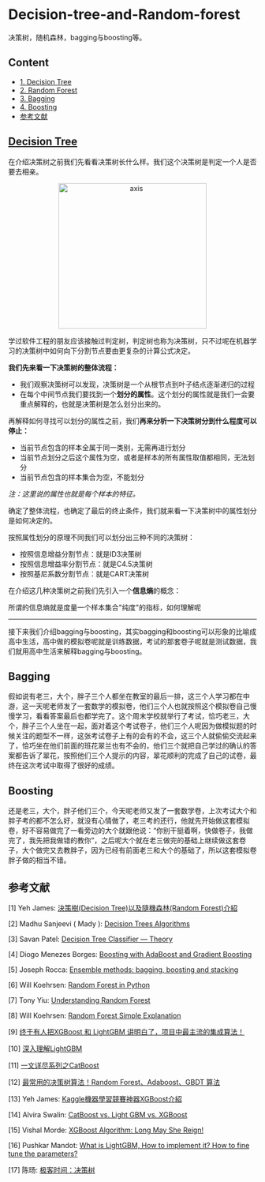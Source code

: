 # Decision-tree-and-Random-forest
决策树，随机森林，bagging与boosting等。

## Content

- <a href = "#decision-tree">1. Decision Tree</a>
- <a href = "#random-forest">2. Random Forest</a>
- <a href = "#bagging">3. Bagging</a>
- <a href = "#Boosting">4. Boosting</a>
- <a href = "#参考文献">参考文献</a>



## [Decision Tree](#content)

在介绍决策树之前我们先看看决策树长什么样。我们这个决策树是判定一个人是否要去相亲。

<div align = "center"><image src="https://github.com/Knowledge-Precipitation-Tribe/Decision-tree-and-Random-forest/blob/master/images/decisionTree.png" width = "300" height = "295" alt="axis" align=center /></div>

学过软件工程的朋友应该接触过判定树，判定树也称为决策树，只不过呢在机器学习的决策树中如何向下分割节点要由更复杂的计算公式决定。

**我们先来看一下决策树的整体流程：**

- 我们观察决策树可以发现，决策树是一个从根节点到叶子结点逐渐递归的过程
- 在每个中间节点我们要找到一个**划分的属性**。这个划分的属性就是我们一会要重点解释的，也就是决策树是怎么划分出来的。

再解释如何寻找可以划分的属性之前，我们**再来分析一下决策树分到什么程度可以停止：**

- 当前节点包含的样本全属于同一类别，无需再进行划分
- 当前节点划分之后这个属性为空，或者是样本的所有属性取值都相同，无法划分
- 当前节点包含的样本集合为空，不能划分

*注：这里说的属性也就是每个样本的特征。*

确定了整体流程，也确定了最后的终止条件，我们就来看一下决策树中的属性划分是如何决定的。

按照属性划分的原理不同我们可以划分出三种不同的决策树：

- 按照信息增益分割节点：就是ID3决策树
- 按照信息增益率分割节点：就是C4.5决策树
- 按照基尼系数分割节点：就是CART决策树

在介绍这几种决策树之前我们先引入一个**信息熵**的概念：

所谓的信息熵就是度量一个样本集合"纯度"的指标，如何理解呢





----

接下来我们介绍bagging与boosting，其实bagging和boosting可以形象的比喻成高中生活，高中做的模拟卷呢就是训练数据，考试的那套卷子呢就是测试数据，我们就用高中生活来解释bagging与boosting。

## Bagging

假如说有老三，大个，胖子三个人都坐在教室的最后一排，这三个人学习都在中游，这一天呢老师发了一套数学的模拟卷，他们三个人也就按照这个模拟卷自己慢慢学习，看看答案最后也都学完了。这个周末学校就举行了考试，恰巧老三，大个，胖子三个人坐在一起，面对着这个考试卷子，他们三个人呢因为做模拟题的时候关注的题型不一样，这张考试卷子上有的会有的不会，这三个人就偷偷交流起来了，恰巧坐在他们前面的班花翠兰也有不会的，他们三个就把自己学过的确认的答案都告诉了翠花，按照他们三个人提示的内容，翠花顺利的完成了自己的试卷，最终在这次考试中取得了很好的成绩。

## Boosting

还是老三，大个，胖子他们三个，今天呢老师又发了一套数学卷，上次考试大个和胖子考的都不怎么好，就没有心情做了，老三考的还行，他就先开始做这套模拟卷，好不容易做完了一看旁边的大个就跟他说：“你别干挺着啊，快做卷子，我做完了，我先把我做错的教你”，之后呢大个就在老三做完的基础上继续做这套卷子，大个做完又去教胖子，因为已经有前面老三和大个的基础了，所以这套模拟卷胖子做的相当不错。

## 参考文献

[1] Yeh James: [決策樹(Decision Tree)以及隨機森林(Random Forest)介紹](https://medium.com/jameslearningnote/%E8%B3%87%E6%96%99%E5%88%86%E6%9E%90-%E6%A9%9F%E5%99%A8%E5%AD%B8%E7%BF%92-%E7%AC%AC3-5%E8%AC%9B-%E6%B1%BA%E7%AD%96%E6%A8%B9-decision-tree-%E4%BB%A5%E5%8F%8A%E9%9A%A8%E6%A9%9F%E6%A3%AE%E6%9E%97-random-forest-%E4%BB%8B%E7%B4%B9-7079b0ddfbda)

[2] Madhu Sanjeevi ( Mady ): [Decision Trees Algorithms](https://medium.com/deep-math-machine-learning-ai/chapter-4-decision-trees-algorithms-b93975f7a1f1)

[3] Savan Patel: [Decision Tree Classifier — Theory](https://medium.com/machine-learning-101/chapter-3-decision-trees-theory-e7398adac567)

[4] Diogo Menezes Borges: [Boosting with AdaBoost and Gradient Boosting](https://medium.com/diogo-menezes-borges/boosting-with-adaboost-and-gradient-boosting-9cbab2a1af81)

[5] Joseph Rocca: [Ensemble methods: bagging, boosting and stacking](https://towardsdatascience.com/ensemble-methods-bagging-boosting-and-stacking-c9214a10a205)

[6] Will Koehrsen: [Random Forest in Python](https://towardsdatascience.com/random-forest-in-python-24d0893d51c0)

[7] Tony Yiu: [Understanding Random Forest](https://towardsdatascience.com/understanding-random-forest-58381e0602d2)

[8] Will Koehrsen: [Random Forest Simple Explanation](https://medium.com/@williamkoehrsen/random-forest-simple-explanation-377895a60d2d)

[9] [终于有人把XGBoost 和 LightGBM 讲明白了，项目中最主流的集成算法！](https://mp.weixin.qq.com/s/LoX987dypDg8jbeTJMpEPQ)

[10] [深入理解LightGBM](https://mp.weixin.qq.com/s/l6Fp5WTNH0b_cl2y7Az76Q)

[11] [一文详尽系列之CatBoost](https://mp.weixin.qq.com/s/E3pSPsG18053F5GG1Z8jNQ)

[12] [最常用的决策树算法！Random Forest、Adaboost、GBDT 算法](https://mp.weixin.qq.com/s/Nl_-PdF0nHBq8yGp6AdI-Q)

[13] Yeh James: [Kaggle機器學習競賽神器XGBoost介紹](https://medium.com/jameslearningnote/資料分析-機器學習-第5-2講-kaggle機器學習競賽神器xgboost介紹-1c8f55cffcc)

[14] Alvira Swalin: [CatBoost vs. Light GBM vs. XGBoost](https://towardsdatascience.com/catboost-vs-light-gbm-vs-xgboost-5f93620723db)

[15] Vishal Morde: [XGBoost Algorithm: Long May She Reign!](https://towardsdatascience.com/https-medium-com-vishalmorde-xgboost-algorithm-long-she-may-rein-edd9f99be63d)

[16] Pushkar Mandot: [What is LightGBM, How to implement it? How to fine tune the parameters?](https://medium.com/@pushkarmandot/https-medium-com-pushkarmandot-what-is-lightgbm-how-to-implement-it-how-to-fine-tune-the-parameters-60347819b7fc)

[17] 陈旸: [极客时间：决策树](https://time.geekbang.org/column/article/78273)



